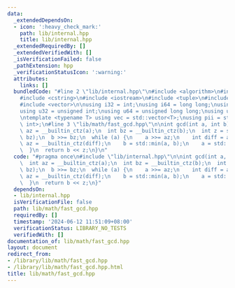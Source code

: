 ```yaml
---
data:
  _extendedDependsOn:
  - icon: ':heavy_check_mark:'
    path: lib/internal.hpp
    title: lib/internal.hpp
  _extendedRequiredBy: []
  _extendedVerifiedWith: []
  _isVerificationFailed: false
  _pathExtension: hpp
  _verificationStatusIcon: ':warning:'
  attributes:
    links: []
  bundledCode: "#line 2 \"lib/internal.hpp\"\n#include <algorithm>\n#include <cmath>\n\
    #include <cstring>\n#include <iostream>\n#include <tuple>\n#include <utility>\n\
    #include <vector>\n\nusing i32 = int;\nusing i64 = long long;\nusing i128 = __int128_t;\n\
    using u32 = unsigned int;\nusing u64 = unsigned long long;\nusing u128 = __uint128_t;\n\
    \ntemplate <typename T> using vec = std::vector<T>;\nusing pii = std::pair<int,\
    \ int>;\n#line 3 \"lib/math/fast_gcd.hpp\"\n\nint gcd(int a, int b)\n{\n  int\
    \ az = __builtin_ctz(a);\n  int bz = __builtin_ctz(b);\n  int z = std::min(az,\
    \ bz);\n  b >>= bz;\n  while (a) {\n    a >>= az;\n    int diff = a - b;\n   \
    \ az = __builtin_ctz(diff);\n    b = std::min(a, b);\n    a = std::abs(diff);\n\
    \  }\n  return b << z;\n}\n"
  code: "#pragma once\n#include \"lib/internal.hpp\"\n\nint gcd(int a, int b)\n{\n\
    \  int az = __builtin_ctz(a);\n  int bz = __builtin_ctz(b);\n  int z = std::min(az,\
    \ bz);\n  b >>= bz;\n  while (a) {\n    a >>= az;\n    int diff = a - b;\n   \
    \ az = __builtin_ctz(diff);\n    b = std::min(a, b);\n    a = std::abs(diff);\n\
    \  }\n  return b << z;\n}"
  dependsOn:
  - lib/internal.hpp
  isVerificationFile: false
  path: lib/math/fast_gcd.hpp
  requiredBy: []
  timestamp: '2024-06-12 11:51:09+08:00'
  verificationStatus: LIBRARY_NO_TESTS
  verifiedWith: []
documentation_of: lib/math/fast_gcd.hpp
layout: document
redirect_from:
- /library/lib/math/fast_gcd.hpp
- /library/lib/math/fast_gcd.hpp.html
title: lib/math/fast_gcd.hpp
---
```

